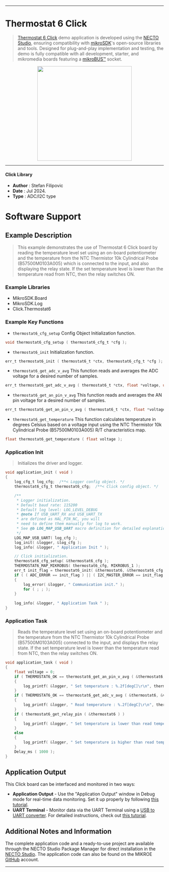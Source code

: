 
---
# Thermostat 6 Click

> [Thermostat 6 Click](https://www.mikroe.com/?pid_product=MIKROE-6313) demo application is developed using
the [NECTO Studio](https://www.mikroe.com/necto), ensuring compatibility with [mikroSDK](https://www.mikroe.com/mikrosdk)'s
open-source libraries and tools. Designed for plug-and-play implementation and testing, the demo is fully compatible with
all development, starter, and mikromedia boards featuring a [mikroBUS&trade;](https://www.mikroe.com/mikrobus) socket.

<p align="center">
  <img src="https://www.mikroe.com/?pid_product=&image=1" height=300px>
</p>

---

#### Click Library

- **Author**        : Stefan Filipovic
- **Date**          : Jul 2024.
- **Type**          : ADC/I2C type

# Software Support

## Example Description

> This example demonstrates the use of Thermostat 6 Click board by reading
the temperature level set using an on-board potentiometer and the temperature
from the NTC Thermistor 10k Cylindrical Probe (B57500M0103A005) which is connected
to the input, and also displaying the relay state. If the set temperature level
is lower than the temperature read from NTC, then the relay switches ON.

### Example Libraries

- MikroSDK.Board
- MikroSDK.Log
- Click.Thermostat6

### Example Key Functions

- `thermostat6_cfg_setup` Config Object Initialization function.
```c
void thermostat6_cfg_setup ( thermostat6_cfg_t *cfg );
```

- `thermostat6_init` Initialization function.
```c
err_t thermostat6_init ( thermostat6_t *ctx, thermostat6_cfg_t *cfg );
```

- `thermostat6_get_adc_v_avg` This function reads and averages the ADC voltage for a desired number of samples.
```c
err_t thermostat6_get_adc_v_avg ( thermostat6_t *ctx, float *voltage, uint16_t num_samples );
```

- `thermostat6_get_an_pin_v_avg` This function reads and averages the AN pin voltage for a desired number of samples.
```c
err_t thermostat6_get_an_pin_v_avg ( thermostat6_t *ctx, float *voltage, uint16_t num_samples );
```

- `thermostat6_get_temperature` This function calculates temperature in degrees Celsius based on a voltage input using the NTC Thermistor 10k Cylindrical Probe (B57500M0103A005) R/T characteristics map.
```c
float thermostat6_get_temperature ( float voltage );
```

### Application Init

> Initializes the driver and logger.

```c
void application_init ( void )
{
    log_cfg_t log_cfg;  /**< Logger config object. */
    thermostat6_cfg_t thermostat6_cfg;  /**< Click config object. */

    /** 
     * Logger initialization.
     * Default baud rate: 115200
     * Default log level: LOG_LEVEL_DEBUG
     * @note If USB_UART_RX and USB_UART_TX 
     * are defined as HAL_PIN_NC, you will 
     * need to define them manually for log to work. 
     * See @b LOG_MAP_USB_UART macro definition for detailed explanation.
     */
    LOG_MAP_USB_UART( log_cfg );
    log_init( &logger, &log_cfg );
    log_info( &logger, " Application Init " );

    // Click initialization.
    thermostat6_cfg_setup( &thermostat6_cfg );
    THERMOSTAT6_MAP_MIKROBUS( thermostat6_cfg, MIKROBUS_1 );
    err_t init_flag = thermostat6_init( &thermostat6, &thermostat6_cfg );
    if ( ( ADC_ERROR == init_flag ) || ( I2C_MASTER_ERROR == init_flag ) )
    {
        log_error( &logger, " Communication init." );
        for ( ; ; );
    }
    
    log_info( &logger, " Application Task " );
}
```

### Application Task

> Reads the temperature level set using an on-board potentiometer and the temperature
from the NTC Thermistor 10k Cylindrical Probe (B57500M0103A005) connected to the input,
and displays the relay state. If the set temperature level is lower than the temperature
read from NTC, then the relay switches ON.

```c
void application_task ( void )
{
    float voltage = 0;
    if ( THERMOSTAT6_OK == thermostat6_get_an_pin_v_avg ( &thermostat6, &voltage, THERMOSTAT6_ADC_NUM_SAMPLES_50 ) ) 
    {
        log_printf( &logger, " Set temperature : %.2f[degC]\r\n", thermostat6_get_temperature ( voltage ) );
    }
    if ( THERMOSTAT6_OK == thermostat6_get_adc_v_avg ( &thermostat6, &voltage, THERMOSTAT6_ADC_NUM_SAMPLES_50 ) ) 
    {
        log_printf( &logger, " Read temperature : %.2f[degC]\r\n", thermostat6_get_temperature ( voltage ) );
    }
    if ( thermostat6_get_relay_pin ( &thermostat6 ) )
    {
        log_printf( &logger, " Set temperature is lower than read temperature! Relay: ON\r\n\n" );
    }
    else
    {
        log_printf( &logger, " Set temperature is higher than read temperature! Relay: OFF\r\n\n" );
    }
    Delay_ms ( 1000 );
}
```

## Application Output

This Click board can be interfaced and monitored in two ways:
- **Application Output** - Use the "Application Output" window in Debug mode for real-time data monitoring.
Set it up properly by following [this tutorial](https://www.youtube.com/watch?v=ta5yyk1Woy4).
- **UART Terminal** - Monitor data via the UART Terminal using
a [USB to UART converter](https://www.mikroe.com/click/interface/usb?interface*=uart,uart). For detailed instructions,
check out [this tutorial](https://help.mikroe.com/necto/v2/Getting%20Started/Tools/UARTTerminalTool).

## Additional Notes and Information

The complete application code and a ready-to-use project are available through the NECTO Studio Package Manager for 
direct installation in the [NECTO Studio](https://www.mikroe.com/necto). The application code can also be found on
the MIKROE [GitHub](https://github.com/MikroElektronika/mikrosdk_click_v2) account.

---
